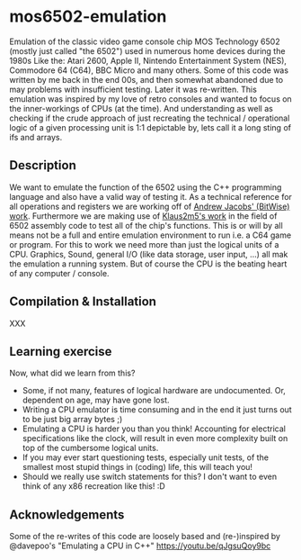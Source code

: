 # mos6502-emulation
Emulation of the classic video game console chip MOS Technology 6502 (mostly just called "the 6502") used in numerous home devices during the 1980s
Like the: Atari 2600, Apple II, Nintendo Entertainment System (NES), Commodore 64 (C64), BBC Micro and many others.
Some of this code was written by me back in the end 00s, and then somewhat abandoned due to may problems with insufficient testing. Later it was re-written.
This emulation was inspired by my love of retro consoles and wanted to focus on the inner-workings of CPUs (at the time). And understanding as well as checking if the crude approach of just recreating the technical / operational logic of a given processing unit is 1:1 depictable by, lets call it a long sting of ifs and arrays.

## Description
We want to emulate the function of the 6502 using the C++ programming language and also have a valid way of testing it.
As a technical reference for all operations and registers we are working off of [Andrew Jacobs' (BitWise) work](http://www.6502.org/users/obelisk/).
Furthermore we are making use of [Klaus2m5's work](https://github.com/Klaus2m5/6502_65C02_functional_tests) in the field of 6502 assembly code to test all of the chip's functions.
This is or will by all means not be a full and entire emulation environment to run i.e. a C64 game or program. For this to work we need more than just the logical units of a CPU. Graphics, Sound, general I/O (like data storage, user input, ...) all mak the emulation a running system. But of course the CPU is the beating heart of any computer / console.

## Compilation & Installation
XXX

## Learning exercise
Now, what did we learn from this?

* Some, if not many, features of logical hardware are undocumented. Or, dependent on age, may have gone lost.
* Writing a CPU emulator is time consuming and in the end it just turns out to be just big array bytes ;)
* Emulating a CPU is harder you than you think! Accounting for electrical specifications like the clock, will result in even more complexity built on top of the cumbersome logical units.
* If you may ever start questioning tests, especially unit tests, of the smallest most stupid things in (coding) life, this will teach you!
* Should we really use switch statements for this? I don't want to even think of any x86 recreation like this! :D

## Acknowledgements
Some of the re-writes of this code are loosely based and (re-)inspired by @davepoo's "Emulating a CPU in C++" https://youtu.be/qJgsuQoy9bc